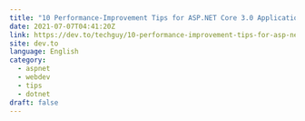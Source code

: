 ```yaml
---
title: "10 Performance-Improvement Tips for ASP.NET Core 3.0 Applications"
date: 2021-07-07T04:41:20Z
link: https://dev.to/techguy/10-performance-improvement-tips-for-asp-net-core-3-0-applications-24fa?utm_medium=RSS&utm_source=news.12bit.vn
site: dev.to
language: English
category:
  - aspnet
  - webdev
  - tips
  - dotnet
draft: false
---
```

